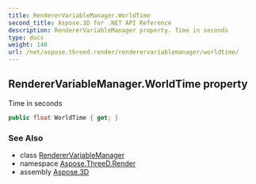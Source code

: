 ```yaml
---
title: RendererVariableManager.WorldTime
second_title: Aspose.3D for .NET API Reference
description: RendererVariableManager property. Time in seconds
type: docs
weight: 140
url: /net/aspose.threed.render/renderervariablemanager/worldtime/
---
```

## RendererVariableManager.WorldTime property

Time in seconds

```csharp
public float WorldTime { get; }
```

### See Also

* class [RendererVariableManager](../)
* namespace [Aspose.ThreeD.Render](../../renderervariablemanager/)
* assembly [Aspose.3D](../../../)


